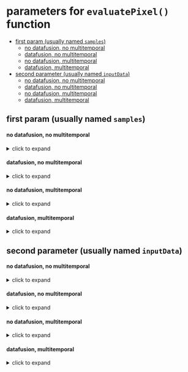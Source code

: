 # parameters for `evaluatePixel()` function

* [first param (usually named `samples`)](#first-param-usually-named-samples)
    - [no datafusion, no multitemporal](#no-datafusion-no-multitemporal)
    - [datafusion, no multitemporal](#datafusion-no-multitemporal)
    - [no datafusion, multitemporal](#no-datafusion-multitemporal)
    - [datafusion, multitemporal](#datafusion-multitemporal)
* [second parameter (usually named `inputData`)](#second-parameter-usually-named-inputdata)
    - [no datafusion, no multitemporal](#no-datafusion-no-multitemporal-1)
    - [datafusion, no multitemporal](#datafusion-no-multitemporal-1)
    - [no datafusion, multitemporal](#no-datafusion-multitemporal-1)
    - [datafusion, multitemporal](#datafusion-multitemporal-1)


## first param (usually named `samples`)

#### no datafusion, no multitemporal

<details>
  <summary>click to expand</summary>

```json
{
  "B03": 0,
  "B04": 0,
  "dataMask": 0
}
```
</details>



#### datafusion, no multitemporal

<details>
  <summary>click to expand</summary>

```json
{
  "S2L2A": [
    {
      "B03": 0.0799,
      "B04": 0.0751,
      "B08": 0.0693,
      "B11": 0.0512,
      "B12": 0.041
    }
  ],
  "S1GRD": []
}
```
</details>

#### no datafusion, multitemporal

<details>
  <summary>click to expand</summary>

```json
{
  "B03": 0.2656,
  "B04": 0.2538,
  "dataMask": 1
}
```
</details>

#### datafusion, multitemporal

<details>
  <summary>click to expand</summary>

```json
{
  "S2L2A": [
    { // date in the first element of the second parameter (below) for this datasource (nameOfParam.S2L2A.scenes[0])
      "B03": 0.2656,
      "B04": 0.2538,
      "B08": 0.46490000000000004,
      "B11": 0.35850000000000004,
      "B12": 0.2866
    },
    { // date in the second element of the second parameter (below) for this datasource (nameOfParam.S2L2A.scenes[1])
      "B03": 0.5695,
      "B04": 0.5541,
      "B08": 0.6425000000000001,
      "B11": 0.5389,
      "B12": 0.5266000000000001
    },
    { // date in the third element of the second parameter (below) for this datasource (nameOfParam.S2L2A.scenes[2])
      "B03": 0.9767,
      "B04": 0.9152,
      "B08": 0.8883000000000001,
      "B11": 0.5063,
      "B12": 0.3537
    },
    {
      "B03": 0.0639,
      "B04": 0.0528,
      "B08": 0.3052,
      "B11": 0.1885,
      "B12": 0.1044
    },
    {
      "B03": 0.2647,
      "B04": 0.2452,
      "B08": 0.37620000000000003,
      "B11": 0.2439,
      "B12": 0.20750000000000002
    },
    {
      "B03": 0.1583,
      "B04": 0.1384,
      "B08": 0.3599,
      "B11": 0.22080000000000002,
      "B12": 0.1539
    },
    {
      "B03": 1.0521,
      "B04": 1.0647,
      "B08": 1.1304,
      "B11": 0.3561,
      "B12": 0.35950000000000004
    },
    {
      "B03": 0.158,
      "B04": 0.1494,
      "B08": 0.22260000000000002,
      "B11": 0.1761,
      "B12": 0.1501
    },
    {
      "B03": 0.058,
      "B04": 0.049300000000000004,
      "B08": 0.2651,
      "B11": 0.17600000000000002,
      "B12": 0.0944
    },
    {
      "B03": 0.1683,
      "B04": 0.1519,
      "B08": 0.34240000000000004,
      "B11": 0.2106,
      "B12": 0.1484
    },
    {
      "B03": 0.0606,
      "B04": 0.052000000000000005,
      "B08": 0.2725,
      "B11": 0.1829,
      "B12": 0.10690000000000001
    },
    {
      "B03": 0.5901000000000001,
      "B04": 0.5478000000000001,
      "B08": 0.5736,
      "B11": 0.2936,
      "B12": 0.2857
    },
    {
      "B03": 0.0644,
      "B04": 0.0557,
      "B08": 0.29910000000000003,
      "B11": 0.2033,
      "B12": 0.1136
    }
  ],
  "S1GRD": [
    { // date in the first element of the second parameter (below) for this datasource (nameOfParam.S1GRD.scenes[0])
      "VV": 0.09617745876312256,
      "VH": 0.030977655202150345
    },
    { // date in the second element of the second parameter (below) for this datasource (nameOfParam.S1GRD.scenes[1])
      "VV": 0.14343346655368805,
      "VH": 0.031039346009492874
    },
    { // date in the third element of the second parameter (below) for this datasource (nameOfParam.S1GRD.scenes[2])
      "VV": 0.1121753603219986,
      "VH": 0.02571764960885048
    },
    {
      "VV": 0.15628919005393982,
      "VH": 0.03164724260568619
    },
    {
      "VV": 0.1504020392894745,
      "VH": 0.034518156200647354
    },
    {
      "VV": 0.12250260263681412,
      "VH": 0.028507674112915993
    },
    {
      "VV": 0.12780514359474182,
      "VH": 0.02627670206129551
    },
    {
      "VV": 0.13227960467338562,
      "VH": 0.04269793629646301
    },
    {
      "VV": 0.11652147024869919,
      "VH": 0.03277454152703285
    }
  ]
}
```
</details>

## second parameter (usually named `inputData`)

#### no datafusion, no multitemporal

<details>
  <summary>click to expand</summary>

```json
{
  "idx": 0,
  "bandBuffers": [
    {},
    {},
    {}
  ]
}
```
</details>

#### datafusion, no multitemporal

<details>
  <summary>click to expand</summary>

```json
{
  "S2L2A": {
    "scenes": [],
    "normalizationFactor": 0.0001
  },
  "S1GRD": {
    "scenes": [],
    "normalizationFactor": 1
  }
}
```
</details>

#### no datafusion, multitemporal

<details>
  <summary>click to expand</summary>

```json
{
  "idx": 0,
  "bandBuffers": [
    {},
    {},
    {}
  ]
}
```
</details>

#### datafusion, multitemporal

<details>
  <summary>click to expand</summary>

```json
{
  "S2L2A": {
    "scenes": [
      {
        "date": "2021-02-19T00:00:00.000Z", // to get to this element: nameOfParam.S2L2A.scenes[0]
        "idx": 0,
        "bandBuffers": [
          {},
          {},
          {},
          {},
          {}
        ]
      },
      {
        "date": "2021-02-14T00:00:00.000Z", // to get to this element: nameOfParam.S2L2A.scenes[1]
        "idx": 1,
        "bandBuffers": [
          {},
          {},
          {},
          {},
          {}
        ]
      },
      {
        "date": "2021-02-09T00:00:00.000Z", // to get to this element: nameOfParam.S2L2A.scenes[2]
        "idx": 2,
        "bandBuffers": [
          {},
          {},
          {},
          {},
          {}
        ]
      },
      {
        "date": "2021-02-04T00:00:00.000Z",
        "idx": 3,
        "bandBuffers": [
          {},
          {},
          {},
          {},
          {}
        ]
      },
      {
        "date": "2021-01-30T00:00:00.000Z",
        "idx": 4,
        "bandBuffers": [
          {},
          {},
          {},
          {},
          {}
        ]
      },
      {
        "date": "2021-01-25T00:00:00.000Z",
        "idx": 5,
        "bandBuffers": [
          {},
          {},
          {},
          {},
          {}
        ]
      }
    ],
    "normalizationFactor": 0.0001
  },
  "S1GRD": {
    "scenes": [
      {
        "date": "2021-02-21T00:00:00.000Z", // to get to this element: nameOfParam.S1GRD.scenes[0]
        "idx": 0,
        "bandBuffers": [
          {},
          {}
        ]
      },
      {
        "date": "2021-02-20T00:00:00.000Z", // to get to this element: nameOfParam.S1GRD.scenes[1]
        "idx": 1,
        "bandBuffers": [
          {},
          {}
        ]
      },
      {
        "date": "2021-02-19T00:00:00.000Z", // to get to this element: nameOfParam.S1GRD.scenes[2]
        "idx": 2,
        "bandBuffers": [
          {},
          {}
        ]
      },
      {
        "date": "2021-02-15T00:00:00.000Z",
        "idx": 3,
        "bandBuffers": [
          {},
          {}
        ]
      },
      {
        "date": "2021-02-14T00:00:00.000Z",
        "idx": 4,
        "bandBuffers": [
          {},
          {}
        ]
      },
      {
        "date": "2021-02-09T00:00:00.000Z",
        "idx": 5,
        "bandBuffers": [
          {},
          {}
        ]
      },
      {
        "date": "2021-02-08T00:00:00.000Z",
        "idx": 6,
        "bandBuffers": [
          {},
          {}
        ]
      },
      {
        "date": "2021-02-07T00:00:00.000Z",
        "idx": 7,
        "bandBuffers": [
          {},
          {}
        ]
      },
      {
        "date": "2021-02-03T00:00:00.000Z",
        "idx": 8,
        "bandBuffers": [
          {},
          {}
        ]
      },
      {
        "date": "2021-02-02T00:00:00.000Z",
        "idx": 9,
        "bandBuffers": [
          {},
          {}
        ]
      },
      {
        "date": "2021-02-01T00:00:00.000Z",
        "idx": 10,
        "bandBuffers": [
          {},
          {}
        ]
      },
      {
        "date": "2021-01-28T00:00:00.000Z",
        "idx": 11,
        "bandBuffers": [
          {},
          {}
        ]
      },
      {
        "date": "2021-01-27T00:00:00.000Z",
        "idx": 12,
        "bandBuffers": [
          {},
          {}
        ]
      },
      {
        "date": "2021-01-26T00:00:00.000Z",
        "idx": 13,
        "bandBuffers": [
          {},
          {}
        ]
      },
      {
        "date": "2021-01-22T00:00:00.000Z",
        "idx": 14,
        "bandBuffers": [
          {},
          {}
        ]
      }
    ],
    "normalizationFactor": 1
  }
}
```
</details>
